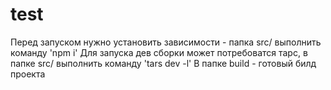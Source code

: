 # test
Перед запуском нужно установить зависимости - папка src/ выполнить команду 'npm i'
Для запуска дев сборки может потребоватся тарс, в папке src/ выполнить команду 'tars dev -l'
В папке build - готовый билд проекта
